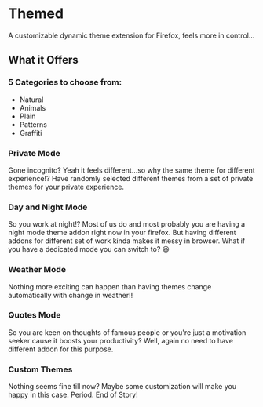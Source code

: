 # Themed

A customizable dynamic theme extension for Firefox, feels more in control...

## What it Offers

### 5 Categories to choose from:

- Natural
- Animals
- Plain
- Patterns
- Graffiti

### Private Mode

Gone incognito? Yeah it feels different...so why the same theme for different experience!?
Have randomly selected different themes from a set of private themes for your private experience.

### Day and Night Mode

So you work at night!? Most of us do and most probably you are having a night mode theme addon right now in
your firefox. But having different addons for different set of work kinda makes it messy in browser.
What if you have a dedicated mode you can switch to? :smiley:

### Weather Mode

Nothing more exciting can happen than having themes change automatically with change in weather!!

### Quotes Mode

So you are keen on thoughts of famous people or you're just a motivation seeker cause it boosts your productivity?
Well, again no need to have different addon for this purpose.

### Custom Themes

Nothing seems fine till now? Maybe some customization will make you happy in this case. Period. End of Story!
